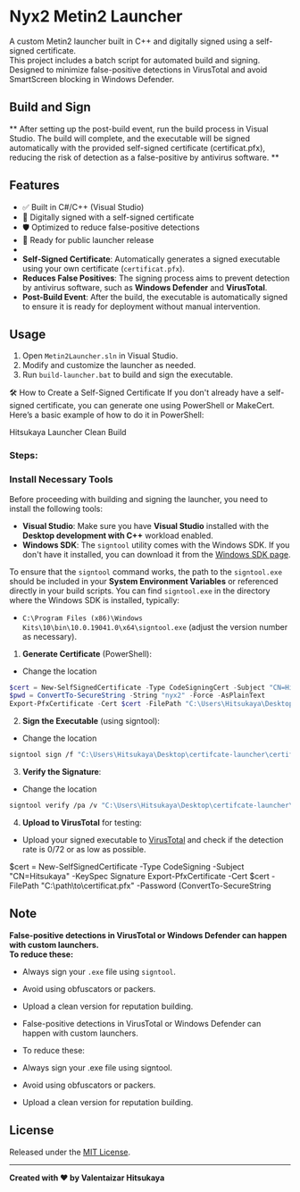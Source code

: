 # Nyx2 Metin2 Launcher

A custom Metin2 launcher built in C++ and digitally signed using a self-signed certificate.  
This project includes a batch script for automated build and signing.  
Designed to minimize false-positive detections in VirusTotal and avoid SmartScreen blocking in Windows Defender.

## Build and Sign
** After setting up the post-build event, run the build process in Visual Studio. The build will complete, and the executable will be signed automatically with the provided self-signed certificate (certificat.pfx), reducing the risk of detection as a false-positive by antivirus software. **

## Features

- ✅ Built in C#/C++ (Visual Studio)
- 🔐 Digitally signed with a self-signed certificate
- 🛡️ Optimized to reduce false-positive detections
- 🚀 Ready for public launcher release
- 
- **Self-Signed Certificate**: Automatically generates a signed executable using your own certificate (`certificat.pfx`).
- **Reduces False Positives**: The signing process aims to prevent detection by antivirus software, such as **Windows Defender** and **VirusTotal**.
- **Post-Build Event**: After the build, the executable is automatically signed to ensure it is ready for deployment without manual intervention.

## Usage

1. Open `Metin2Launcher.sln` in Visual Studio.
2. Modify and customize the launcher as needed.
3. Run `build-launcher.bat` to build and sign the executable.

🛠️ How to Create a Self-Signed Certificate
If you don't already have a self-signed certificate, you can generate one using PowerShell or MakeCert. Here’s a basic example of how to do it in PowerShell:

Hitsukaya Launcher Clean Build

### Steps:

### **Install Necessary Tools**

Before proceeding with building and signing the launcher, you need to install the following tools:

- **Visual Studio**: Make sure you have **Visual Studio** installed with the **Desktop development with C++** workload enabled.
- **Windows SDK**: The `signtool` utility comes with the Windows SDK. If you don't have it installed, you can download it from the [Windows SDK page](https://developer.microsoft.com/en-us/windows/downloads/windows-10-sdk/).
  
To ensure that the `signtool` command works, the path to the `signtool.exe` should be included in your **System Environment Variables** or referenced directly in your build scripts. You can find `signtool.exe` in the directory where the Windows SDK is installed, typically:

- `C:\Program Files (x86)\Windows Kits\10\bin\10.0.19041.0\x64\signtool.exe` (adjust the version number as necessary).

1. **Generate Certificate** (PowerShell):
  - Change the location
    
  ```powershell
  $cert = New-SelfSignedCertificate -Type CodeSigningCert -Subject "CN=Hitsukaya" -CertStoreLocation "Cert:\CurrentUser\My"
  $pwd = ConvertTo-SecureString -String "nyx2" -Force -AsPlainText
  Export-PfxCertificate -Cert $cert -FilePath "C:\Users\Hitsukaya\Desktop\certifcate--launcher\certificat.pfx" -Password $pwd
  ```
  
2. **Sign the Executable** (using signtool):

  - Change the location
    
  ```bash
  signtool sign /f "C:\Users\Hitsukaya\Desktop\certifcate-launcher\certificat.pfx" /p nyx123 /tr http://timestamp.digicert.com /td sha256 /fd sha256 "C:\Users\Hitsukaya\Desktop\certifcate-launcher\Metin2Release.exe"
  ```
  
3. **Verify the Signature**:

  - Change the location
  ```bash
  signtool verify /pa /v "C:\Users\Hitsukaya\Desktop\certifcate-launcher\Metin2Release.exe"
  ```
  
4. **Upload to VirusTotal** for testing:
  
  - Upload your signed executable to [VirusTotal](https://www.virustotal.com) and check if the detection rate is 0/72 or as low as possible.


$cert = New-SelfSignedCertificate -Type CodeSigning -Subject "CN=Hitsukaya" -KeySpec Signature
Export-PfxCertificate -Cert $cert -FilePath "C:\path\to\certificat.pfx" -Password (ConvertTo-SecureString 

## Note

**False-positive detections in VirusTotal or Windows Defender can happen with custom launchers.  
To reduce these:**

- Always sign your `.exe` file using `signtool`.
- Avoid using obfuscators or packers.
- Upload a clean version for reputation building.
- False-positive detections in VirusTotal or Windows Defender can happen with custom launchers.
- To reduce these:

- Always sign your .exe file using signtool.

- Avoid using obfuscators or packers.

- Upload a clean version for reputation building.

## License

Released under the [MIT License](LICENSE).

---

**Created with ❤️ by Valentaizar Hitsukaya**
